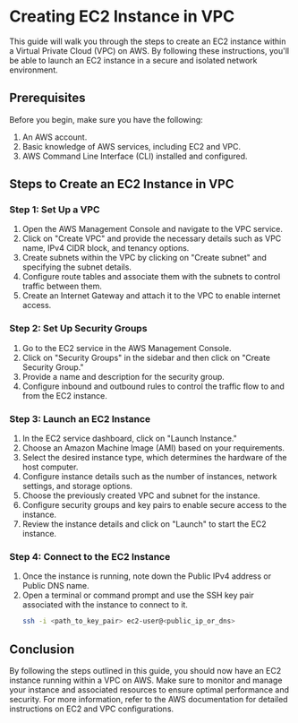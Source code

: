 # Creating EC2 Instance in VPC

This guide will walk you through the steps to create an EC2 instance within a Virtual Private Cloud (VPC) on AWS. By following these instructions, you'll be able to launch an EC2 instance in a secure and isolated network environment.

## Prerequisites
Before you begin, make sure you have the following:

1. An AWS account.
2. Basic knowledge of AWS services, including EC2 and VPC.
3. AWS Command Line Interface (CLI) installed and configured.

## Steps to Create an EC2 Instance in VPC

### Step 1: Set Up a VPC
1. Open the AWS Management Console and navigate to the VPC service.
2. Click on "Create VPC" and provide the necessary details such as VPC name, IPv4 CIDR block, and tenancy options.
3. Create subnets within the VPC by clicking on "Create subnet" and specifying the subnet details.
4. Configure route tables and associate them with the subnets to control traffic between them.
5. Create an Internet Gateway and attach it to the VPC to enable internet access.

### Step 2: Set Up Security Groups
1. Go to the EC2 service in the AWS Management Console.
2. Click on "Security Groups" in the sidebar and then click on "Create Security Group."
3. Provide a name and description for the security group.
4. Configure inbound and outbound rules to control the traffic flow to and from the EC2 instance.

### Step 3: Launch an EC2 Instance
1. In the EC2 service dashboard, click on "Launch Instance."
2. Choose an Amazon Machine Image (AMI) based on your requirements.
3. Select the desired instance type, which determines the hardware of the host computer.
4. Configure instance details such as the number of instances, network settings, and storage options.
5. Choose the previously created VPC and subnet for the instance.
6. Configure security groups and key pairs to enable secure access to the instance.
7. Review the instance details and click on "Launch" to start the EC2 instance.

### Step 4: Connect to the EC2 Instance
1. Once the instance is running, note down the Public IPv4 address or Public DNS name.
2. Open a terminal or command prompt and use the SSH key pair associated with the instance to connect to it.
   ```bash
   ssh -i <path_to_key_pair> ec2-user@<public_ip_or_dns>
   ```

## Conclusion
By following the steps outlined in this guide, you should now have an EC2 instance running within a VPC on AWS. Make sure to monitor and manage your instance and associated resources to ensure optimal performance and security. For more information, refer to the AWS documentation for detailed instructions on EC2 and VPC configurations.

